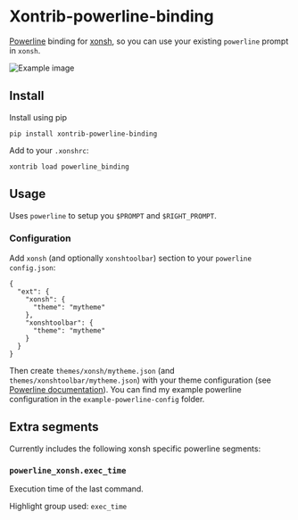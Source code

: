 # Xontrib-powerline-binding

[Powerline](https://github.com/powerline/powerline) binding for [xonsh](https://xon.sh), so you can use your existing `powerline` prompt in `xonsh`.

![Example image](xonsh_powerline_binding_example.png)

## Install

Install using pip

```
pip install xontrib-powerline-binding
```

Add to your `.xonshrc`:

```
xontrib load powerline_binding
```

## Usage

Uses `powerline` to setup you `$PROMPT` and `$RIGHT_PROMPT`.

### Configuration

Add `xonsh` (and optionally `xonshtoolbar`) section to your `powerline` `config.json`:

```
{
  "ext": {
    "xonsh": {
      "theme": "mytheme"
    },
    "xonshtoolbar": {
      "theme": "mytheme"
    }
  }
}
```

Then create `themes/xonsh/mytheme.json` (and `themes/xonshtoolbar/mytheme.json`) with your theme configuration (see [Powerline documentation](https://powerline.readthedocs.io/en/master/configuration/reference.html#themes)).
You can find my example powerline configuration in the `example-powerline-config` folder.

## Extra segments

Currently includes the following xonsh specific powerline segments:

### `powerline_xonsh.exec_time`

Execution time of the last command.

Highlight group used: `exec_time`
